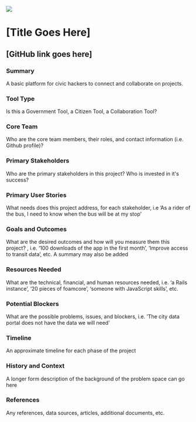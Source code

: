 <img src="https://raw.githubusercontent.com/codeforcroatia/codeacross/gh-pages/img/organizers/build/cfc-logo_tg.png" />

[Title Goes Here]
=================
[GitHub link goes here]
-----------------------

### Summary
A basic platform for civic hackers to connect and collaborate on projects.

### Tool Type
Is this a Government Tool, a Citizen Tool, a Collaboration Tool?

### Core Team
Who are the core team members, their roles, and contact information (i.e. Github profile)?

### Primary Stakeholders
Who are the primary stakeholders in this project? Who is invested in it's success?

### Primary User Stories
What needs does this project address, for each stakeholder,  i.e ’As a rider of the bus, I need to know when the bus will be at my stop’

### Goals and Outcomes
What are the desired outcomes and how will you measure them this project? , i.e. ‘100 downloads of the app in the first month’, ‘Improve access to transit data’, etc.  A summary may also be added

### Resources Needed
What are the  technical, financial, and human resources needed, i.e. ‘a Rails instance’, ‘20 pieces of foamcore’, ‘someone with JavaScript skills’, etc.

### Potential Blockers
What are the possible problems, issues, and blockers, i.e. ’The city data portal does not have the data we will need’

### Timeline
An approximate timeline for each phase of the project

### History and Context
A longer form description of the background of the problem space can go here

### References
Any references, data sources, articles, additional documents, etc.
